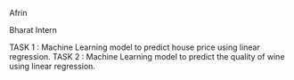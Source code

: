 Afrin

Bharat Intern


TASK 1 : Machine Learning model to predict house price using linear regression.
TASK 2 : Machine Learning model to predict the quality of wine using linear regression.
